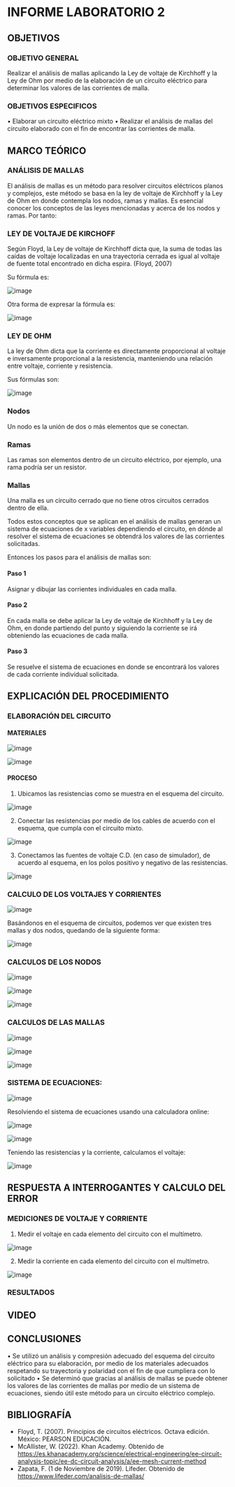 # INFORME LABORATORIO 2

## OBJETIVOS

### OBJETIVO GENERAL

Realizar el análisis de mallas aplicando la Ley de voltaje de Kirchhoff y la Ley de Ohm por medio de la elaboración de un circuito eléctrico para determinar los valores de las corrientes de malla.

### OBJETIVOS ESPECIFICOS

•	Elaborar un circuito eléctrico mixto
•	Realizar el análisis de mallas del circuito elaborado con el fin de encontrar las corrientes de malla.

## MARCO TEÓRICO

### ANÁLISIS DE MALLAS

El análisis de mallas es un método para resolver circuitos eléctricos planos y complejos, este método se basa en la ley de voltaje de Kirchhoff y la Ley de Ohm en donde contempla los nodos, ramas y mallas.
Es esencial conocer los conceptos de las leyes mencionadas y acerca de los nodos y ramas. Por tanto:

### LEY DE VOLTAJE DE KIRCHOFF

Según Floyd, la Ley de voltaje de Kirchhoff dicta que, la suma de todas las caídas de voltaje localizadas en una trayectoria cerrada es igual al voltaje de fuente total encontrado en dicha espira. (Floyd, 2007)

Su fórmula es:

![image](https://user-images.githubusercontent.com/105565683/171547368-18880470-5fed-42a8-b24d-df25044924a8.png)

Otra forma de expresar la fórmula es:

![image](https://user-images.githubusercontent.com/105565683/171547458-be306383-6b23-441f-afd7-f91ca91fd9a0.png)

### LEY DE OHM

La ley de Ohm dicta que la corriente es directamente proporcional al voltaje e inversamente proporcional a la resistencia, manteniendo una relación entre voltaje, corriente y resistencia.

Sus fórmulas son:

![image](https://user-images.githubusercontent.com/105565683/171547731-d068276f-ccde-4709-bcb4-3325d6cce7d4.png)

### Nodos

Un nodo es la unión de dos o más elementos que se conectan.

### Ramas

Las ramas son elementos dentro de un circuito eléctrico, por ejemplo, una rama podría ser un resistor.

### Mallas

Una malla es un circuito cerrado que no tiene otros circuitos cerrados dentro de ella.

Todos estos conceptos que se aplican en el análisis de mallas generan un sistema de ecuaciones de x variables dependiendo el circuito, en dónde al resolver el sistema de ecuaciones se obtendrá los valores de las corrientes solicitadas.

Entonces los pasos para el análisis de mallas son:

#### Paso 1

Asignar y dibujar las corrientes individuales en cada malla.

#### Paso 2

En cada malla se debe aplicar la Ley de voltaje de Kirchhoff y la Ley de Ohm, en donde partiendo del punto y siguiendo la corriente se irá obteniendo las ecuaciones de cada malla.

#### Paso 3

Se resuelve el sistema de ecuaciones en donde se encontrará los valores de cada corriente individual solicitada.

## EXPLICACIÓN DEL PROCEDIMIENTO

### ELABORACIÓN DEL CIRCUITO

#### MATERIALES

![image](https://user-images.githubusercontent.com/105565683/171676375-ef3bce34-fd90-497d-bbd5-a045e63daa5d.png)

![image](https://user-images.githubusercontent.com/105565683/171677248-f09de0e8-e95b-417c-a162-b76ff99316b0.png)

#### PROCESO

1.	Ubicamos las resistencias como se muestra en el esquema del circuito.

![image](https://user-images.githubusercontent.com/105565683/171678227-c96927b5-9a2c-4c01-8fd4-a8c2ed497e5a.png)

2.	Conectar las resistencias por medio de los cables de acuerdo con el esquema, que cumpla con el circuito mixto.

![image](https://user-images.githubusercontent.com/105565683/171679087-ea674298-4c8f-4e65-b149-a7e00bbd9b84.png)

3.	Conectamos las fuentes de voltaje C.D. (en caso de simulador), de acuerdo al esquema, en los polos positivo y negativo de las resistencias.

![image](https://user-images.githubusercontent.com/105565683/171679208-83f1e2f6-e551-4cd2-983d-f6d8f70a1449.png)

### CALCULO DE LOS VOLTAJES Y CORRIENTES

![image](https://user-images.githubusercontent.com/105565683/171548070-deec4c3b-bd98-4278-bc1f-3359c1bee2e8.png)

Basándonos en el esquema de circuitos, podemos ver que existen tres mallas y dos nodos, quedando de la siguiente forma:

![image](https://user-images.githubusercontent.com/105565683/171548108-83017050-d822-47e9-8cec-3a09cc065d7b.png)

### CALCULOS DE LOS NODOS

![image](https://user-images.githubusercontent.com/105565683/171548170-c849ca95-9d5a-49b3-be8e-476977020dec.png)

![image](https://user-images.githubusercontent.com/105565683/171548191-771ec00c-d0e3-4c8b-97a3-b08f5fe83709.png)

![image](https://user-images.githubusercontent.com/105565683/171548239-bde0322d-72a7-402d-b2dd-1765cae895fa.png)

### CALCULOS DE LAS MALLAS

![image](https://user-images.githubusercontent.com/105565683/171548329-94246771-45bb-4fcf-926d-23b44349c256.png)

![image](https://user-images.githubusercontent.com/105565683/171548344-66330c66-eb69-4dad-829c-c4cc054477ad.png)

![image](https://user-images.githubusercontent.com/105565683/171548373-1250ceb2-f45f-40c8-8e12-4fddca577420.png)

### SISTEMA DE ECUACIONES:

![image](https://user-images.githubusercontent.com/105565683/171548479-ced5255a-13fb-4918-b53d-58c57544dad8.png)

Resolviendo el sistema de ecuaciones usando una calculadora online:

![image](https://user-images.githubusercontent.com/105565683/171548507-538a188b-9870-429a-9153-ee378a5f99ff.png)

![image](https://user-images.githubusercontent.com/105565683/171548536-60aa56ed-016e-4aa4-b0be-5f050631149f.png)

Teniendo las resistencias y la corriente, calculamos el voltaje:

![image](https://user-images.githubusercontent.com/105565683/171683970-1760d77f-0f0a-4d28-a21d-18abedda3405.png)

## RESPUESTA A INTERROGANTES Y CALCULO DEL ERROR

### MEDICIONES DE VOLTAJE Y CORRIENTE

1. Medir el voltaje en cada elemento del circuito con el multímetro.

![image](https://user-images.githubusercontent.com/105565683/171684059-e194f463-dd4d-4715-9da4-2b7f67f26849.png)

2. Medir la corriente en cada elemento del circuito con el multímetro.

![image](https://user-images.githubusercontent.com/105565683/171686424-05fb1942-6586-416c-b3f5-f3bd3e098442.png)

### RESULTADOS

## VIDEO

## CONCLUSIONES

•	Se utilizó un análisis y compresión adecuado del esquema del circuito eléctrico para su elaboración, por medio de los materiales adecuados respetando su trayectoria y polaridad con el fin de que cumpliera con lo solicitado
•	Se determinó que gracias al análisis de mallas se puede obtener los valores de las corrientes de mallas por medio de un sistema de ecuaciones, siendo útil este método para un circuito eléctrico complejo.

## BIBLIOGRAFÍA

- Floyd, T. (2007). Principios de circuitos eléctricos. Octava edición. México: PEARSON EDUCACIÓN.
- McAllister, W. (2022). Khan Academy. Obtenido de https://es.khanacademy.org/science/electrical-engineering/ee-circuit-analysis-topic/ee-dc-circuit-analysis/a/ee-mesh-current-method
- Zapata, F. (1 de Noviembre de 2019). Lifeder. Obtenido de https://www.lifeder.com/analisis-de-mallas/





















